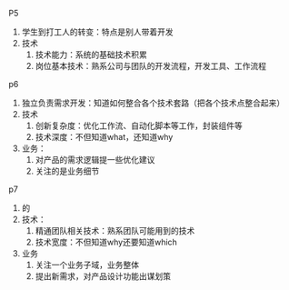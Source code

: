 P5

1. 学生到打工人的转变：特点是别人带着开发
2. 技术
   1. 技术能力：系统的基础技术积累
   2. 岗位基本技术：熟系公司与团队的开发流程，开发工具、工作流程



p6

1. 独立负责需求开发：知道如何整合各个技术套路（把各个技术点整合起来）
2. 技术
   1. 创新复杂度：优化工作流、自动化脚本等工作，封装组件等
   2. 技术深度：不但知道what，还知道why
3. 业务：
   1. 对产品的需求逻辑提一些优化建议
   2. 关注的是业务细节

p7

1. 的
2. 技术：
   1. 精通团队相关技术：熟系团队可能用到的技术
   2. 技术宽度：不但知道why还要知道which
3. 业务
   1. 关注一个业务子域，业务整体
   2. 提出新需求，对产品设计功能出谋划策






